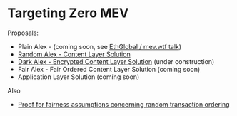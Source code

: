 # Targeting Zero MEV

Proposals:
* Plain Alex - (coming soon, see [EthGlobal / mev.wtf talk](https://www.youtube.com/watch?v=zf2l3veT9EI&t=9s))
* [Random Alex - Content Layer Solution](https://github.com/pmcgoohan/targeting-zero-mev/blob/main/content-layer.md)
* [Dark Alex - Encrypted Content Layer Solution](https://github.com/pmcgoohan/dark-alex/blob/main/encrypted-content-layer.md) (under construction)
*  Fair Alex - Fair Ordered Content Layer Solution (coming soon)
*  Application Layer Solution (coming soon) 

Also
* [Proof for fairness assumptions concerning random transaction ordering](https://github.com/pmcgoohan/alex-latency-width)
